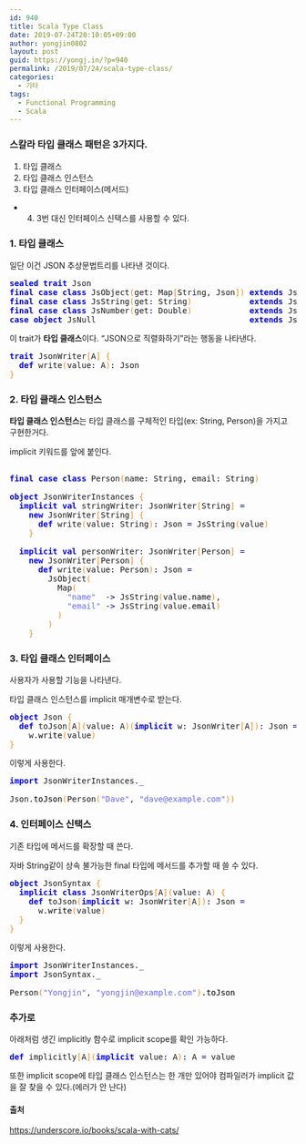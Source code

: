 ```yaml
---
id: 940
title: Scala Type Class
date: 2019-07-24T20:10:05+09:00
author: yongjin0802
layout: post
guid: https://yongj.in/?p=940
permalink: /2019/07/24/scala-type-class/
categories:
  - 기타
tags:
  - Functional Programming
  - Scala
---
```

### 스칼라 타입 클래스 패턴은 3가지다.

  1. 타입 클래스
  2. 타입 클래스 인스턴스
  3. 타입 클래스 인터페이스(메서드)

+ 4. 3번 대신 인터페이스 신택스를 사용할 수 있다.

### 1. 타입 클래스

일단 이건 JSON 추상문법트리를 나타낸 것이다.

<pre class="scala" style="font-family:monospace;"><span style="color: #0000ff; font-weight: bold;">sealed</span> <span style="color: #0000ff; font-weight: bold;">trait</span> Json
<span style="color: #0000ff; font-weight: bold;">final</span> <span style="color: #0000ff; font-weight: bold;">case</span> <span style="color: #0000ff; font-weight: bold;">class</span> JsObject<span style="color: #F78811;">&#40;</span>get<span style="color: #000080;">:</span> Map<span style="color: #F78811;">&#91;</span>String, Json<span style="color: #F78811;">&#93;</span><span style="color: #F78811;">&#41;</span> <span style="color: #0000ff; font-weight: bold;">extends</span> Json
<span style="color: #0000ff; font-weight: bold;">final</span> <span style="color: #0000ff; font-weight: bold;">case</span> <span style="color: #0000ff; font-weight: bold;">class</span> JsString<span style="color: #F78811;">&#40;</span>get<span style="color: #000080;">:</span> String<span style="color: #F78811;">&#41;</span>            <span style="color: #0000ff; font-weight: bold;">extends</span> Json
<span style="color: #0000ff; font-weight: bold;">final</span> <span style="color: #0000ff; font-weight: bold;">case</span> <span style="color: #0000ff; font-weight: bold;">class</span> JsNumber<span style="color: #F78811;">&#40;</span>get<span style="color: #000080;">:</span> Double<span style="color: #F78811;">&#41;</span>            <span style="color: #0000ff; font-weight: bold;">extends</span> Json
<span style="color: #0000ff; font-weight: bold;">case</span> <span style="color: #0000ff; font-weight: bold;">object</span> JsNull                                <span style="color: #0000ff; font-weight: bold;">extends</span> Json</pre>

이 trait가 **타입 클래스**이다. &#8220;JSON으로 직렬화하기&#8221;라는 행동을 나타낸다. 

<pre class="scala" style="font-family:monospace;"><span style="color: #0000ff; font-weight: bold;">trait</span> JsonWriter<span style="color: #F78811;">&#91;</span>A<span style="color: #F78811;">&#93;</span> <span style="color: #F78811;">&#123;</span>
  <span style="color: #0000ff; font-weight: bold;">def</span> write<span style="color: #F78811;">&#40;</span>value<span style="color: #000080;">:</span> A<span style="color: #F78811;">&#41;</span><span style="color: #000080;">:</span> Json
<span style="color: #F78811;">&#125;</span></pre>

### 2. 타입 클래스 인스턴스

 **타입 클래스 인스턴스**는 타입 클래스를 구체적인 타입(ex: String, Person)을 가지고 구현한거다.

implicit 키워드를 앞에 붙인다. 

<pre class="scala" style="font-family:monospace;">&nbsp;
<span style="color: #0000ff; font-weight: bold;">final</span> <span style="color: #0000ff; font-weight: bold;">case</span> <span style="color: #0000ff; font-weight: bold;">class</span> Person<span style="color: #F78811;">&#40;</span>name<span style="color: #000080;">:</span> String, email<span style="color: #000080;">:</span> String<span style="color: #F78811;">&#41;</span>
&nbsp;
<span style="color: #0000ff; font-weight: bold;">object</span> JsonWriterInstances <span style="color: #F78811;">&#123;</span>
  <span style="color: #0000ff; font-weight: bold;">implicit</span> <span style="color: #0000ff; font-weight: bold;">val</span> stringWriter<span style="color: #000080;">:</span> JsonWriter<span style="color: #F78811;">&#91;</span>String<span style="color: #F78811;">&#93;</span> <span style="color: #000080;">=</span>
    <span style="color: #0000ff; font-weight: bold;">new</span> JsonWriter<span style="color: #F78811;">&#91;</span>String<span style="color: #F78811;">&#93;</span> <span style="color: #F78811;">&#123;</span>
      <span style="color: #0000ff; font-weight: bold;">def</span> write<span style="color: #F78811;">&#40;</span>value<span style="color: #000080;">:</span> String<span style="color: #F78811;">&#41;</span><span style="color: #000080;">:</span> Json <span style="color: #000080;">=</span> JsString<span style="color: #F78811;">&#40;</span>value<span style="color: #F78811;">&#41;</span>
    <span style="color: #F78811;">&#125;</span>
&nbsp;
  <span style="color: #0000ff; font-weight: bold;">implicit</span> <span style="color: #0000ff; font-weight: bold;">val</span> personWriter<span style="color: #000080;">:</span> JsonWriter<span style="color: #F78811;">&#91;</span>Person<span style="color: #F78811;">&#93;</span> <span style="color: #000080;">=</span>
    <span style="color: #0000ff; font-weight: bold;">new</span> JsonWriter<span style="color: #F78811;">&#91;</span>Person<span style="color: #F78811;">&#93;</span> <span style="color: #F78811;">&#123;</span>
      <span style="color: #0000ff; font-weight: bold;">def</span> write<span style="color: #F78811;">&#40;</span>value<span style="color: #000080;">:</span> Person<span style="color: #F78811;">&#41;</span><span style="color: #000080;">:</span> Json <span style="color: #000080;">=</span>
        JsObject<span style="color: #F78811;">&#40;</span>
          Map<span style="color: #F78811;">&#40;</span>
            <span style="color: #6666FF;">"name"</span>  -<span style="color: #000080;">&gt;</span> JsString<span style="color: #F78811;">&#40;</span>value.<span style="color: #000000;">name</span><span style="color: #F78811;">&#41;</span>,
            <span style="color: #6666FF;">"email"</span> -<span style="color: #000080;">&gt;</span> JsString<span style="color: #F78811;">&#40;</span>value.<span style="color: #000000;">email</span><span style="color: #F78811;">&#41;</span>
          <span style="color: #F78811;">&#41;</span>
        <span style="color: #F78811;">&#41;</span>
    <span style="color: #F78811;">&#125;</span></pre>

### 3. 타입 클래스 인터페이스

사용자가 사용할 기능을 나타낸다.

타입 클래스 인스턴스를 implicit 매개변수로 받는다. 

<pre class="scala" style="font-family:monospace;"><span style="color: #0000ff; font-weight: bold;">object</span> Json <span style="color: #F78811;">&#123;</span>
  <span style="color: #0000ff; font-weight: bold;">def</span> toJson<span style="color: #F78811;">&#91;</span>A<span style="color: #F78811;">&#93;</span><span style="color: #F78811;">&#40;</span>value<span style="color: #000080;">:</span> A<span style="color: #F78811;">&#41;</span><span style="color: #F78811;">&#40;</span><span style="color: #0000ff; font-weight: bold;">implicit</span> w<span style="color: #000080;">:</span> JsonWriter<span style="color: #F78811;">&#91;</span>A<span style="color: #F78811;">&#93;</span><span style="color: #F78811;">&#41;</span><span style="color: #000080;">:</span> Json <span style="color: #000080;">=</span>
    w.<span style="color: #000000;">write</span><span style="color: #F78811;">&#40;</span>value<span style="color: #F78811;">&#41;</span>
<span style="color: #F78811;">&#125;</span></pre>

이렇게 사용한다.

<pre class="scala" style="font-family:monospace;"><span style="color: #0000ff; font-weight: bold;">import</span> JsonWriterInstances.<span style="color: #000080;">_</span>
&nbsp;
Json.<span style="color: #000000;">toJson</span><span style="color: #F78811;">&#40;</span>Person<span style="color: #F78811;">&#40;</span><span style="color: #6666FF;">"Dave"</span>, <span style="color: #6666FF;">"dave@example.com"</span><span style="color: #F78811;">&#41;</span><span style="color: #F78811;">&#41;</span></pre>

### 4. 인터페이스 신택스

기존 타입에 메서드를 확장할 때 쓴다.

자바 String같이 상속 불가능한 final 타입에 메서드를 추가할 때 쓸 수 있다. 

<pre class="scala" style="font-family:monospace;"><span style="color: #0000ff; font-weight: bold;">object</span> JsonSyntax <span style="color: #F78811;">&#123;</span>
  <span style="color: #0000ff; font-weight: bold;">implicit</span> <span style="color: #0000ff; font-weight: bold;">class</span> JsonWriterOps<span style="color: #F78811;">&#91;</span>A<span style="color: #F78811;">&#93;</span><span style="color: #F78811;">&#40;</span>value<span style="color: #000080;">:</span> A<span style="color: #F78811;">&#41;</span> <span style="color: #F78811;">&#123;</span>
    <span style="color: #0000ff; font-weight: bold;">def</span> toJson<span style="color: #F78811;">&#40;</span><span style="color: #0000ff; font-weight: bold;">implicit</span> w<span style="color: #000080;">:</span> JsonWriter<span style="color: #F78811;">&#91;</span>A<span style="color: #F78811;">&#93;</span><span style="color: #F78811;">&#41;</span><span style="color: #000080;">:</span> Json <span style="color: #000080;">=</span>
      w.<span style="color: #000000;">write</span><span style="color: #F78811;">&#40;</span>value<span style="color: #F78811;">&#41;</span>
  <span style="color: #F78811;">&#125;</span>
<span style="color: #F78811;">&#125;</span></pre>

이렇게 사용한다.

<pre class="scala" style="font-family:monospace;"><span style="color: #0000ff; font-weight: bold;">import</span> JsonWriterInstances.<span style="color: #000080;">_</span>
<span style="color: #0000ff; font-weight: bold;">import</span> JsonSyntax.<span style="color: #000080;">_</span>
&nbsp;
Person<span style="color: #F78811;">&#40;</span><span style="color: #6666FF;">"Yongjin"</span>, <span style="color: #6666FF;">"yongjin@example.com"</span><span style="color: #F78811;">&#41;</span>.<span style="color: #000000;">toJson</span></pre>

### 추가로

아래처럼 생긴 implicitly 함수로 implicit scope를 확인 가능하다.

<pre class="scala" style="font-family:monospace;"><span style="color: #0000ff; font-weight: bold;">def</span> implicitly<span style="color: #F78811;">&#91;</span>A<span style="color: #F78811;">&#93;</span><span style="color: #F78811;">&#40;</span><span style="color: #0000ff; font-weight: bold;">implicit</span> value<span style="color: #000080;">:</span> A<span style="color: #F78811;">&#41;</span><span style="color: #000080;">:</span> A <span style="color: #000080;">=</span> value</pre>

또한 implicit scope에 타입 클래스 인스턴스는 한 개만 있어야 컴파일러가 implicit 값을 잘 찾을 수 있다.(에러가 안 난다)

#### 출처

<https://underscore.io/books/scala-with-cats/>